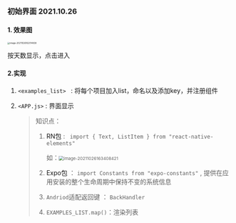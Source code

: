 ### 初始界面  2021.10.26

#### 1. 效果图

<img src="C:\Users\ASUS\AppData\Roaming\Typora\typora-user-images\image-20211026162014838.png" alt="image-20211026162014838" style="zoom:33%;" />

按天数显示，点击进入



#### 2.实现

1. `<examples_list> `  : 将每个项目加入list，命名以及添加key，并注册组件

2. `<APP.js>` : 界面显示

   > 知识点：
   >
   > 1. <a herf="npmjs.com/package/react-native-elements">RN包</a> : ` import { Text, ListItem } from "react-native-elements"`  
   >
   >    如：<img src="C:\Users\ASUS\AppData\Roaming\Typora\typora-user-images\image-20211026163408421.png" alt="image-20211026163408421" style="zoom: 67%;" />
   >
   > 2. <a herf="//https://docs.expo.dev/versions/latest/sdk/constants/">Expo包</a>  ： `import Constants from "expo-constants"`  ,  提供在应用安装的整个生命周期中保持不变的系统信息
   >
   > 3. `Andriod`适配返回键 ： `BackHandler`
   >
   > 4. `EXAMPLES_LIST.map()`：渲染列表
   >
   > 
   
    
